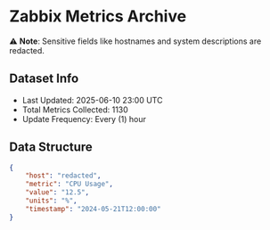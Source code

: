# Zabbix Metrics Archive

⚠️ **Note**: Sensitive fields like hostnames and system descriptions are redacted.

## Dataset Info
- Last Updated: 2025-06-10 23:00 UTC
- Total Metrics Collected: 1130
- Update Frequency: Every (1) hour

## Data Structure
```json
{
    "host": "redacted",
    "metric": "CPU Usage",
    "value": "12.5",
    "units": "%",
    "timestamp": "2024-05-21T12:00:00"
}
```
